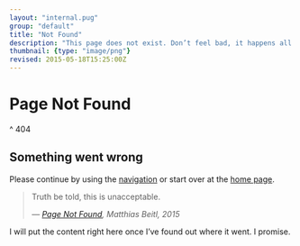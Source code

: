 ```yaml
---
layout: "internal.pug"
group: "default"
title: "Not Found"
description: "This page does not exist. Don’t feel bad, it happens all the time."
thumbnail: {type: "image/png"}
revised: 2015-05-18T15:25:00Z
---
```


# Page Not Found
^ 404

## Something went wrong

Please continue by using the [navigation](#navigation) or start over at the [home page](/).

> Truth be told, this is unacceptable.
> <footer>— <cite><a href="/404/">Page Not Found</a>, Matthias&nbsp;Beitl, 2015</cite></footer>

I will put the content right here once I’ve found out where it went. I&nbsp;promise.
